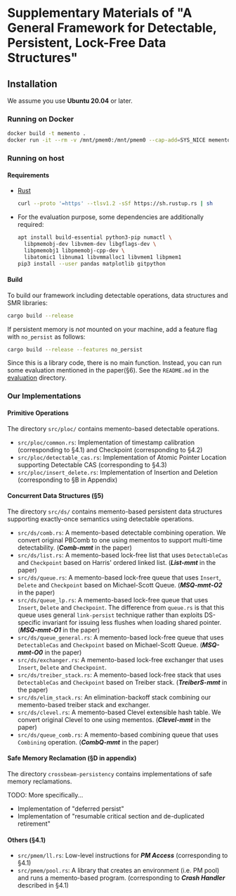 # Supplementary Materials of "A General Framework for Detectable, Persistent, Lock-Free Data Structures"

## Installation

We assume you use **Ubuntu 20.04** or later.

### Running on Docker

```sh
docker build -t memento .
docker run -it --rm -v /mnt/pmem0:/mnt/pmem0 --cap-add=SYS_NICE memento # peristent memory must be mounted at /mnt/pmem0
```

### Running on host

#### Requirements

- [Rust](https://www.rust-lang.org/)
  ```sh
  curl --proto '=https' --tlsv1.2 -sSf https://sh.rustup.rs | sh
  ```
- For the evaluation purpose, some dependencies are additionally required:
  ```sh
  apt install build-essential python3-pip numactl \
    libpmemobj-dev libvmem-dev libgflags-dev \
    libpmemobj1 libpmemobj-cpp-dev \
    libatomic1 libnuma1 libvmmalloc1 libvmem1 libpmem1
  pip3 install --user pandas matplotlib gitpython
  ```

#### Build

To build our framework including detectable operations, data structures and SMR libraries:
```sh
cargo build --release
```

If persistent memory is *not* mounted on your machine, add a feature flag with `no_persist` as follows:
```sh
cargo build --release --features no_persist
```

Since this is a library code, there is no main function.
Instead, you can run some evaluation mentioned in the paper(§6).
See the `README.md` in the [evaluation](./evaluation) directory.

### Our Implementations

#### Primitive Operations

The directory `src/ploc/` contains memento-based detectable operations.

- `src/ploc/common.rs`: Implementation of timestamp calibration (corresponding to §4.1) and Checkpoint (corresponding to §4.2)
- `src/ploc/detectable_cas.rs`: Implementation of Atomic Pointer Location supporting Detectable CAS (corresponding to §4.3)
- `src/ploc/insert_delete.rs`: Implementation of Insertion and Deletion (corresponding to §B in Appendix)

#### Concurrent Data Structures (§5)

The directory `src/ds/` contains memento-based persistent data structures supporting exactly-once semantics using detectable operations.

- `src/ds/comb.rs`: A memento-based detectable combining operation. We convert original PBComb to one using mementos to support multi-time detectability. (***Comb-mmt*** in the paper)
- `src/ds/list.rs`: A memento-based lock-free list that uses `DetectableCas` and `Checkpoint` based on Harris' ordered linked list. (***List-mmt*** in the paper)
- `src/ds/queue.rs`: A memento-based lock-free queue that uses `Insert`, `Delete` and `Checkpoint` based on Michael-Scott Queue. (***MSQ-mmt-O2*** in the paper)
- `src/ds/queue_lp.rs`: A memento-based lock-free queue that uses `Insert`, `Delete` and `Checkpoint`. The difference from `queue.rs` is that this queue uses general `link-persist` technique rather than exploits DS-specific invariant for issuing less flushes when loading shared pointer. (***MSQ-mmt-O1*** in the paper)
- `src/ds/queue_general.rs`: A memento-based lock-free queue that uses `DetectableCas` and `Checkpoint` based on Michael-Scott Queue. (***MSQ-mmt-O0*** in the paper)
- `src/ds/exchanger.rs`: A memento-based lock-free exchanger that uses `Insert`, `Delete` and `Checkpoint`.
- `src/ds/treiber_stack.rs`: A memento-based lock-free stack that uses `DetectableCas` and `Checkpoint` based on Treiber stack. (***TreiberS-mmt*** in the paper)
- `src/ds/elim_stack.rs`: An elimination-backoff stack combining our memento-based treiber stack and exchanger.
- `src/ds/clevel.rs`: A memento-based Clevel extensible hash table. We convert original Clevel to one using mementos. (***Clevel-mmt*** in the paper)
- `src/ds/queue_comb.rs`: A memento-based combining queue that uses `Combining` operation. (***CombQ-mmt*** in the paper)

#### Safe Memory Reclamation (§D in appendix)

The directory `crossbeam-persistency` contains implementations of safe memory reclamations.

TODO: More specifically...

- Implementation of "deferred persist"
- Implementation of "resumable critical section and de-duplicated retirement"

#### Others (§4.1)

- `src/pmem/ll.rs`: Low-level instructions for ***PM Access*** (corresponding to §4.1)
- `src/pmem/pool.rs`: A library that creates an environment (i.e. PM pool) and runs a memento-based program. (corresponding to ***Crash Handler*** described in §4.1)
